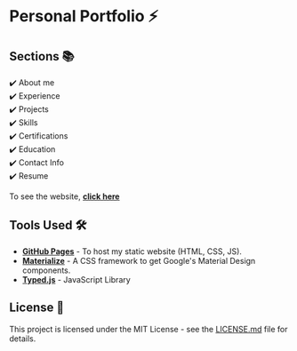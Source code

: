 # Personal Portfolio ⚡️ 

## Sections 📚
✔️ About me\
✔️ Experience\
✔️ Projects \
✔️ Skills \
✔️ Certifications \
✔️ Education\
✔️ Contact Info\
✔️ Resume

To see the website, **[click here](https://sivaramgs.github.io/)**

## Tools Used 🛠️
* [<b>GitHub Pages</b>](https://create-react-app.dev/docs/deployment/#github-pages) - To host my static website (HTML, CSS, JS).
* [<b>Materialize</b>](https://materializecss.com/) - A CSS framework to get Google's Material Design components.
* [<b>Typed.js</b>](https://mattboldt.com/demos/typed-js/) - JavaScript Library

## License 📄
This project is licensed under the MIT License - see the [LICENSE.md](./LICENSE) file for details.
